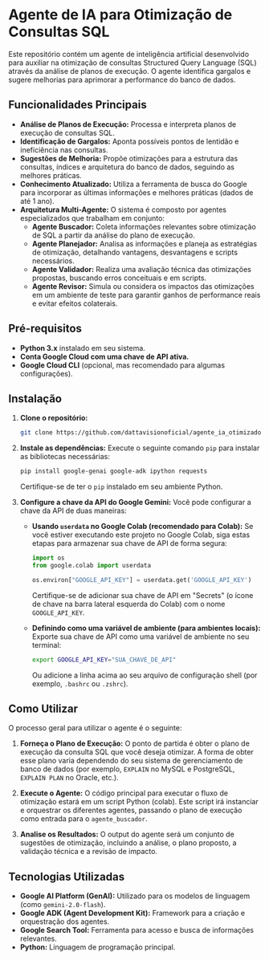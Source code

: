 # Agente de IA para Otimização de Consultas SQL

Este repositório contém um agente de inteligência artificial desenvolvido para auxiliar na otimização de consultas Structured Query Language (SQL) através da análise de planos de execução. O agente identifica gargalos e sugere melhorias para aprimorar a performance do banco de dados.

## Funcionalidades Principais

* **Análise de Planos de Execução:** Processa e interpreta planos de execução de consultas SQL.
* **Identificação de Gargalos:** Aponta possíveis pontos de lentidão e ineficiência nas consultas.
* **Sugestões de Melhoria:** Propõe otimizações para a estrutura das consultas, índices e arquitetura do banco de dados, seguindo as melhores práticas.
* **Conhecimento Atualizado:** Utiliza a ferramenta de busca do Google para incorporar as últimas informações e melhores práticas (dados de até 1 ano).
* **Arquitetura Multi-Agente:** O sistema é composto por agentes especializados que trabalham em conjunto:
    * **Agente Buscador:** Coleta informações relevantes sobre otimização de SQL a partir da análise do plano de execução.
    * **Agente Planejador:** Analisa as informações e planeja as estratégias de otimização, detalhando vantagens, desvantagens e scripts necessários.
    * **Agente Validador:** Realiza uma avaliação técnica das otimizações propostas, buscando erros conceituais e em scripts.
    * **Agente Revisor:** Simula ou considera os impactos das otimizações em um ambiente de teste para garantir ganhos de performance reais e evitar efeitos colaterais.

## Pré-requisitos

* **Python 3.x** instalado em seu sistema.
* **Conta Google Cloud com uma chave de API ativa.**
* **Google Cloud CLI** (opcional, mas recomendado para algumas configurações).

## Instalação

1.  **Clone o repositório:**
    ```bash
    git clone https://github.com/dattavisionoficial/agente_ia_otimizador_sql.git
    ```

2.  **Instale as dependências:**
    Execute o seguinte comando `pip` para instalar as bibliotecas necessárias:
    ```bash
    pip install google-genai google-adk ipython requests
    ```
    Certifique-se de ter o `pip` instalado em seu ambiente Python.

3.  **Configure a chave da API do Google Gemini:**
    Você pode configurar a chave da API de duas maneiras:

    * **Usando `userdata` no Google Colab (recomendado para Colab):**
        Se você estiver executando este projeto no Google Colab, siga estas etapas para armazenar sua chave de API de forma segura:
        ```python
        import os
        from google.colab import userdata

        os.environ["GOOGLE_API_KEY"] = userdata.get('GOOGLE_API_KEY')
        ```
        Certifique-se de adicionar sua chave de API em "Secrets" (o ícone de chave na barra lateral esquerda do Colab) com o nome `GOOGLE_API_KEY`.

    * **Definindo como uma variável de ambiente (para ambientes locais):**
        Exporte sua chave de API como uma variável de ambiente no seu terminal:
        ```bash
        export GOOGLE_API_KEY="SUA_CHAVE_DE_API"
        ```
        Ou adicione a linha acima ao seu arquivo de configuração shell (por exemplo, `.bashrc` ou `.zshrc`).

## Como Utilizar

O processo geral para utilizar o agente é o seguinte:

1.  **Forneça o Plano de Execução:** O ponto de partida é obter o plano de execução da consulta SQL que você deseja otimizar. A forma de obter esse plano varia dependendo do seu sistema de gerenciamento de banco de dados (por exemplo, `EXPLAIN` no MySQL e PostgreSQL, `EXPLAIN PLAN` no Oracle, etc.).

2.  **Execute o Agente:** O código principal para executar o fluxo de otimização estará em um script Python (colab). Este script irá instanciar e orquestrar os diferentes agentes, passando o plano de execução como entrada para o `agente_buscador`.

3.  **Analise os Resultados:** O output do agente será um conjunto de sugestões de otimização, incluindo a análise, o plano proposto, a validação técnica e a revisão de impacto.

## Tecnologias Utilizadas

* **Google AI Platform (GenAI):** Utilizado para os modelos de linguagem (como `gemini-2.0-flash`).
* **Google ADK (Agent Development Kit):** Framework para a criação e orquestração dos agentes.
* **Google Search Tool:** Ferramenta para acesso e busca de informações relevantes.
* **Python:** Linguagem de programação principal.
